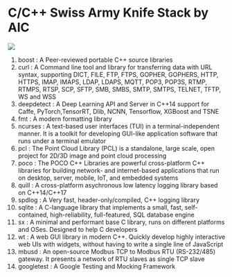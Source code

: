 # C/C++ Swiss Army Knife Stack by AIC

![](https://paper-attachments.dropboxusercontent.com/s_19EC8F4CFE49FE7FA254F42F9842ADBB470A371DAF3124E9CF608FDF9C995FF4_1674929218302_C_C+Swiss+Army+Knife+Stack.drawio+1.png)

1. boost : A Peer-reviewed portable C++ source libraries
2. curl : A Command line tool and library for transferring data with URL syntax, supporting DICT, FILE, FTP, FTPS, GOPHER, GOPHERS, HTTP, HTTPS, IMAP, IMAPS, LDAP, LDAPS, MQTT, POP3, POP3S, RTMP, RTMPS, RTSP, SCP, SFTP, SMB, SMBS, SMTP, SMTPS, TELNET, TFTP, WS and WSS
3. deepdetect : A Deep Learning API and Server in C++14 support for Caffe, PyTorch,TensorRT, Dlib, NCNN, Tensorflow, XGBoost and TSNE
4. fmt : A modern formatting library
5. ncurses : A text-based user interfaces (TUI) in a terminal-independent manner. It is a toolkit for developing GUI-like application software that runs under a terminal emulator
6. pcl : The Point Cloud Library (PCL) is a standalone, large scale, open project for 2D/3D image and point cloud processing
7. poco : The POCO C++ Libraries are powerful cross-platform C++ libraries for building network- and internet-based applications that run on desktop, server, mobile, IoT, and embedded systems
8. quill : A cross-platform asychronous low latency logging library based on C++14/C++17
9. spdlog : A Very fast, header-only/compiled, C++ logging library
10. sqlite : A C-language library that implements a small, fast, self-contained, high-reliability, full-featured, SQL database engine
11. sx : A minimal and performant base C library, runs on different platforms and OSes. Designed to help C developers
12. wt : A web GUI library in modern C++. Quickly develop highly interactive web UIs with widgets, without having to write a single line of JavaScript
13. mbusd : An open-source Modbus TCP to Modbus RTU (RS-232/485) gateway. It presents a network of RTU slaves as single TCP slave
14. googletest : A Google Testing and Mocking Framework


